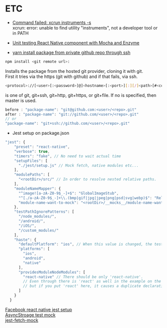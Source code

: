 # ETC

- [Command failed: xcrun instruments -s](http://stackoverflow.com/questions/39778607/error-running-react-native-app-from-terminal-ios)  
xcrun: error: unable to find utility "instruments", not a developer tool or in PATH

- [Unit testing React Native component with Mocha and Enzyme](http://valuemotive.com/2016/08/01/unit-testing-react-native-components-with-mocha-and-enzyme/)

- [yarn install package from private github repo through ssh](https://github.com/yarnpkg/yarn/issues/513)  
```bash
npm install <git remote url>:
```
Installs the package from the hosted git provider, cloning it with git.  
First it tries via the https (git with github) and if that fails, via ssh.

```bash
<protocol>://[<user>[:<password>]@]<hostname>[:<port>][:][/]<path>[#<commit-ish>]
```

<protocol> is one of git, git+ssh, git+http, git+https, or git+file. If no <commit-ish> is specified, then master is used.

```javascript
before : "package-name": "git@github.com:<user>/<repo>.git"
after : "package-name": "git://github.com/<user>/<repo>.git" 
// or 
"package-name": "git+ssh://github.com/<user>/<repo>.git"
```

- Jest setup on package.json

```javascript
"jest": {
    "preset": "react-native",
    "verbose": true,
    "timers": "fake", // No need to wait actual time 
    "setupFiles": [
      "./jest/setup.js" // Mock fetch, native modules etc... 
    ],
    "modulePaths": [
      "<rootDir>/src/" // In order to resolve nested relative paths.
    ],
    "moduleNameMapper": {
      "^image![a-zA-Z0-9$_-]+$": "GlobalImageStub",
      "^[./a-zA-Z0-9$_-]+\\.(bmp|gif|jpg|jpeg|png|psd|svg|webp)$": "RelativeImageStub",
      "module-name-want-to-mock": "<rootDir>/__mocks__/module-name-want-to-mock.js"
    },
    "testPathIgnorePatterns": [
      "/node_modules/",
      "/android/",
      "/iOS/",
      "/custom_modules/"
    ],
    "haste": {
      "defaultPlatform": "ios", // When this value is changed, the test process is also different.
      "platforms": [
        "ios",
        "android",
        "native"
      ],
      "providesModuleNodeModules": [
        "react-native" // There should be only 'react-native'.
        // Even through there is 'react' as well in the example on the website, 
        // but if you put 'react' here, it causes a duplicate declaration error.
      ]
    }
  }
```

[Facebook react native jest setup](https://github.com/facebook/react-native/blob/master/jest/setup.js)   
[AsyncStroage test mock](https://github.com/jasonmerino/react-native-simple-store/blob/master/__tests__/index-test.js#L31-L64)   
[jest-fetch-mock](https://github.com/jefflau/jest-fetch-mock)
